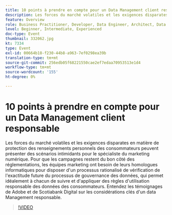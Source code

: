 ```yaml
---
title: 10 points à prendre en compte pour un Data Management client responsable
description: Les forces du marché volatiles et les exigences disparates en matière de protection des renseignements personnels des consommateurs peuvent présenter des scénarios intimidants pour le spécialiste du marketing numérique. Pour que les campagnes restent du bon côté des réglementations, les équipes marketing ont besoin de leurs homologues informatiques pour disposer d'un processus rationalisé de vérification de l'exactitude future du processus de gouvernance des données, qui permet idéalement à chacun de suivre et d'appliquer des règles d'utilisation responsable des données des consommateurs. Entendez les témoignages de Adobe et de Scotiabank Digital sur les considérations clés d'un data Management responsable.
feature: Overview
role: Business Practitioner, Developer, Data Engineer, Architect, Data Architect, Administrator, Leader
level: Beginner, Intermediate, Experienced
doc-type: Event
thumbnail: 332062.jpg
kt: 7334
type: Event
exl-id: 00664b18-f230-44b8-a963-7ef0298ea39b
translation-type: tm+mt
source-git-commit: 256edb05f68221550cae2ef7edaa70953513e1d4
workflow-type: tm+mt
source-wordcount: '155'
ht-degree: 0%

---
```


# 10 points à prendre en compte pour un Data Management client responsable

Les forces du marché volatiles et les exigences disparates en matière de protection des renseignements personnels des consommateurs peuvent présenter des scénarios intimidants pour le spécialiste du marketing numérique. Pour que les campagnes restent du bon côté des réglementations, les équipes marketing ont besoin de leurs homologues informatiques pour disposer d&#39;un processus rationalisé de vérification de l&#39;exactitude future du processus de gouvernance des données, qui permet idéalement à chacun de suivre et d&#39;appliquer des règles d&#39;utilisation responsable des données des consommateurs. Entendez les témoignages de Adobe et de Scotiabank Digital sur les considérations clés d&#39;un data Management responsable.

>[!VIDEO](https://video.tv.adobe.com/v/332062/?quality=12&learn=on)
